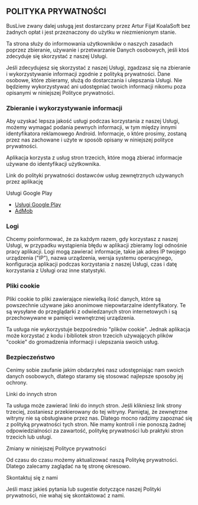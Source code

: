 ## POLITYKA PRYWATNOŚCI
BusLive zwany dalej usługą jest dostarczany przez Artur Fijał KoalaSoft bez żadnych opłat i jest przeznaczony do użytku w niezmienionym stanie.

Ta strona służy do informowania użytkowników o naszych zasadach poprzez zbieranie, używanie i przetwarzanie Danych osobowych, jeśli ktoś zdecyduje się skorzystać z naszej Usługi.

Jeśli zdecydujesz się skorzystać z naszej Usługi, zgadzasz się na zbieranie i wykorzystywanie informacji zgodnie z polityką prywatności. Dane osobowe, które zbieramy, służą do dostarczania i ulepszania Usługi. Nie będziemy wykorzystywać ani udostępniać twoich informacji nikomu poza opisanymi w niniejszej Polityce prywatności.

### Zbieranie i wykorzystywanie informacji
Aby uzyskać lepsza jakość usługi podczas korzystania z naszej Usługi, możemy wymagać podania pewnych informacji, w tym między innymi identyfikatora reklamowego Android. Informacje, o które prosimy, zostaną przez nas zachowane i użyte w sposób opisany w niniejszej polityce prywatności.

Aplikacja korzysta z usług stron trzecich, które mogą zbierać informacje używane do identyfikacji użytkownika.

Link do polityki prywatności dostawców usług zewnętrznych używanych przez aplikację

Usługi Google Play
- [Usługi Google Play](https://policies.google.com/privacy)
- [AdMob](https://support.google.com/admob/answer/6128543?hl=pl)

### Logi
Chcemy poinformować, że za każdym razem, gdy korzystasz z naszej Usługi, w przypadku wystąpienia błędu w aplikacji zbieramy logi odnośnie pracy aplikacji. Logi mogą zawierać informacje, takie jak adres IP twojego urządzenia ("IP"), nazwa urządzenia, wersja systemu operacyjnego, konfiguracja aplikacji podczas korzystania z naszej Usługi, czas i datę korzystania z Usługi oraz inne statystyki.

### Pliki cookie
Pliki cookie to pliki zawierające niewielką ilość danych, które są powszechnie używane jako anonimowe niepowtarzalne identyfikatory. Te są wysyłane do przeglądarki z odwiedzanych stron internetowych i są przechowywane w pamięci wewnętrznej urządzenia.

Ta usługa nie wykorzystuje bezpośrednio "plików cookie". Jednak aplikacja może korzystać z kodu i bibliotek stron trzecich używających plików "cookie" do gromadzenia informacji i ulepszania swoich usług.

### Bezpieczeństwo
Cenimy sobie zaufanie jakim obdarzyłeś nasz udostępniając nam swoich danych osobowych, dlatego staramy się stosować najlepsze sposoby jej ochrony.

Linki do innych stron

Ta usługa może zawierać linki do innych stron. Jeśli klikniesz link strony trzeciej, zostaniesz przekierowany do tej witryny. Pamiętaj, że zewnętrzne witryny nie są obsługiwane przez nas. Dlatego mocno radzimy zapoznać się z polityką prywatności tych stron. Nie mamy kontroli i nie ponoszą żadnej odpowiedzialności za zawartość, politykę prywatności lub praktyki stron trzecich lub usługi.

Zmiany w niniejszej Polityce prywatności

Od czasu do czasu możemy aktualizować naszą Politykę prywatności. Dlatego zalecamy zaglądać na tę stronę okresowo.

Skontaktuj się z nami

Jeśli masz jakieś pytania lub sugestie dotyczące naszej Polityki prywatności, nie wahaj się skontaktować z nami.
